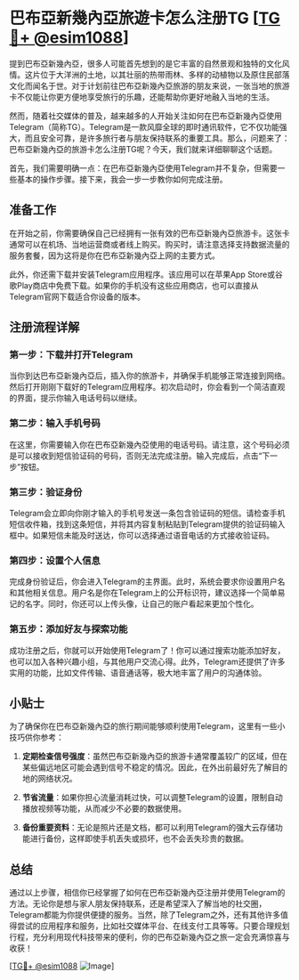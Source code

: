# 巴布亞新幾內亞旅遊卡怎么注册TG [[TG💪+ @esim1088](https://t.me/s/esim1088)]

提到巴布亞新幾內亞，很多人可能首先想到的是它丰富的自然景观和独特的文化风情。这片位于大洋洲的土地，以其壮丽的热带雨林、多样的动植物以及原住民部落文化而闻名于世。对于计划前往巴布亞新幾內亞旅游的朋友来说，一张当地的旅游卡不仅能让你更方便地享受旅行的乐趣，还能帮助你更好地融入当地的生活。

然而，随着社交媒体的普及，越来越多的人开始关注如何在巴布亞新幾內亞使用Telegram（简称TG）。Telegram是一款风靡全球的即时通讯软件，它不仅功能强大，而且安全可靠，是许多旅行者与朋友保持联系的重要工具。那么，问题来了：巴布亞新幾內亞的旅游卡怎么注册TG呢？今天，我们就来详细聊聊这个话题。

首先，我们需要明确一点：在巴布亞新幾內亞使用Telegram并不复杂，但需要一些基本的操作步骤。接下来，我会一步一步教你如何完成注册。

## 准备工作

在开始之前，你需要确保自己已经拥有一张有效的巴布亞新幾內亞旅游卡。这张卡通常可以在机场、当地运营商或者线上购买。购买时，请注意选择支持数据流量的服务套餐，因为这将是你在巴布亞新幾內亞上网的主要方式。

此外，你还需下载并安装Telegram应用程序。该应用可以在苹果App Store或谷歌Play商店中免费下载。如果你的手机没有这些应用商店，也可以直接从Telegram官网下载适合你设备的版本。

## 注册流程详解

### 第一步：下载并打开Telegram

当你到达巴布亞新幾內亞后，插入你的旅游卡，并确保手机能够正常连接到网络。然后打开刚刚下载好的Telegram应用程序。初次启动时，你会看到一个简洁直观的界面，提示你输入电话号码以继续。

### 第二步：输入手机号码

在这里，你需要输入你在巴布亞新幾內亞使用的电话号码。请注意，这个号码必须是可以接收到短信验证码的号码，否则无法完成注册。输入完成后，点击“下一步”按钮。

### 第三步：验证身份

Telegram会立即向你刚才输入的手机号发送一条包含验证码的短信。请检查手机短信收件箱，找到这条短信，并将其内容复制粘贴到Telegram提供的验证码输入框中。如果短信未能及时送达，你可以选择通过语音电话的方式接收验证码。

### 第四步：设置个人信息

完成身份验证后，你会进入Telegram的主界面。此时，系统会要求你设置用户名和其他相关信息。用户名是你在Telegram上的公开标识符，建议选择一个简单易记的名字。同时，你还可以上传头像，让自己的账户看起来更加个性化。

### 第五步：添加好友与探索功能

成功注册之后，你就可以开始使用Telegram了！你可以通过搜索功能添加好友，也可以加入各种兴趣小组，与其他用户交流心得。此外，Telegram还提供了许多实用的功能，比如文件传输、语音通话等，极大地丰富了用户的沟通体验。

## 小贴士

为了确保你在巴布亞新幾內亞的旅行期间能够顺利使用Telegram，这里有一些小技巧供你参考：

1. **定期检查信号强度**：虽然巴布亞新幾內亞的旅游卡通常覆盖较广的区域，但在某些偏远地区可能会遇到信号不稳定的情况。因此，在外出前最好先了解目的地的网络状况。
   
2. **节省流量**：如果你担心流量消耗过快，可以调整Telegram的设置，限制自动播放视频等功能，从而减少不必要的数据使用。

3. **备份重要资料**：无论是照片还是文档，都可以利用Telegram的强大云存储功能进行备份，这样即使手机丢失或损坏，也不会丢失珍贵的数据。

## 总结

通过以上步骤，相信你已经掌握了如何在巴布亞新幾內亞注册并使用Telegram的方法。无论你是想与家人朋友保持联系，还是希望深入了解当地的社交圈，Telegram都能为你提供便捷的服务。当然，除了Telegram之外，还有其他许多值得尝试的应用程序和服务，比如社交媒体平台、在线支付工具等等。只要合理规划行程，充分利用现代科技带来的便利，你的巴布亞新幾內亞之旅一定会充满惊喜与收获！

[[TG💪+ @esim1088](https://t.me/s/esim1088) ![Image](https://i.postimg.cc/4NQfJmqS/Snipaste-2025-05-13-00-14-12.png)]